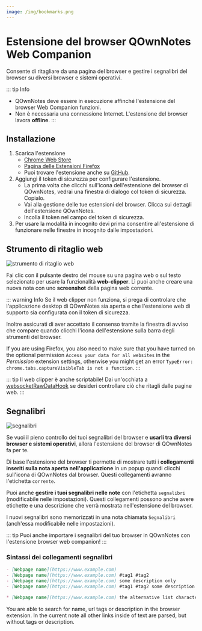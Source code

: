 ```yaml
---
image: /img/bookmarks.png
---
```


# Estensione del browser QOwnNotes Web Companion

Consente di ritagliare da una pagina del browser e gestire i segnalibri del browser su diversi browser e sistemi operativi.

::: tip
Info

- QOwnNotes deve essere in esecuzione affinché l'estensione del browser Web Companion funzioni.
- Non è necessaria una connessione Internet. L'estensione del browser lavora **offline**.
  :::

## Installazione

1. Scarica l'estensione
   - [Chrome Web Store](https://chrome.google.com/webstore/detail/qownnotes-web-companion/pkgkfnampapjbopomdpnkckbjdnpkbkp)
   - [Pagina delle Estensioni Firefox](https://addons.mozilla.org/firefox/addon/qownnotes-web-companion)
   - Puoi trovare l'estensione anche su [GitHub](https://github.com/qownnotes/web-companion/).
2. Aggiungi il token di sicurezza per configurare l'estensione.
   - La prima volta che clicchi sull'icona dell'estensione del browser di QOwnNotes, vedrai una finestra di dialogo col token di sicurezza. Copialo.
   - Vai alla gestione delle tue estensioni del browser. Clicca sui dettagli dell'estensione QOwnNotes.
   - Incolla il token nel campo del token di sicurezza.
3. Per usare la modalità in incognito devi prima consentire all'estensione di funzionare nelle finestre in incognito dalle impostazioni.

## Strumento di ritaglio web

![strumento di ritaglio web](/img/web-clipper.png)

Fai clic con il pulsante destro del mouse su una pagina web o sul testo selezionato per usare la funzionalità **web-clipper**. Lì puoi anche creare una nuova nota con uno **screenshot** della pagina web corrente.

::: warning
Info Se il web clipper non funziona, si prega di controlare che l'applicazione desktop di QOwnNotes sia aperta e che l'estensione web di supporto sia configurata con il token di sicurezza.

Inoltre assicurati di aver accettato il consenso tramite la finestra di avviso che compare quando clicchi l'icona dell'estensione sulla barra degli strumenti del browser.

If you are using Firefox, you also need to make sure that you have turned on the optional permission `Access your data for all websites` in the _Permission_ extension settings, otherwise you might get an error `TypeError: chrome.tabs.captureVisibleTab is not a function`.
:::

::: tip
Il web clipper è anche scriptabile! Dai un'occhiata a [websocketRawDataHook](../scripting/hooks.md#websocketrawdatahook) se desideri controllare ciò che ritagli dalle pagine web.
:::

## Segnalibri

![segnalibri](/img/bookmarks.png)

Se vuoi il pieno controllo dei tuoi segnalibri del browser e **usarli tra diversi browser e sistemi operativi**, allora l'estensione del browser di QOwnNotes fa per te.

Di base l'estensione del browser ti permette di mostrare tutti i **collegamenti inseriti sulla nota aperta nell'applicazione** in un popup quandi clicchi sull'icona di QOwnNotes dal browser. Questi collegamenti avranno l'etichetta `corrente`.

Puoi anche **gestire i tuoi segnalibri nelle note** con l'etichetta `segnalibri` (modificabile nelle impostazioni). Questi collegamenti possono anche avere etichette e una descrizione che verrà mostrata nell'estensione del browser.

I nuovi segnalibri sono memorizzati in una nota chiamata `Segnalibri` (anch'essa modificabile nelle impostazioni).

::: tip
Puoi anche importare i segnalibri del tuo browser in QOwnNotes con l'estensione browser web companion!
:::

### Sintassi dei collegamenti segnalibri

```markdown
- [Webpage name](https://www.example.com)
- [Webpage name](https://www.example.com) #tag1 #tag2
- [Webpage name](https://www.example.com) some description only
- [Webpage name](https://www.example.com) #tag1 #tag2 some description and tags

* [Webpage name](https://www.example.com) the alternative list character also works
```

You are able to search for name, url tags or description in the browser extension. In the current note all other links inside of text are parsed, but without tags or description.
